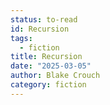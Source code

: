 ```yaml
---
status: to-read
id: Recursion
tags:
  - fiction
title: Recursion
date: "2025-03-05"
author: Blake Crouch
category: fiction
---
```

